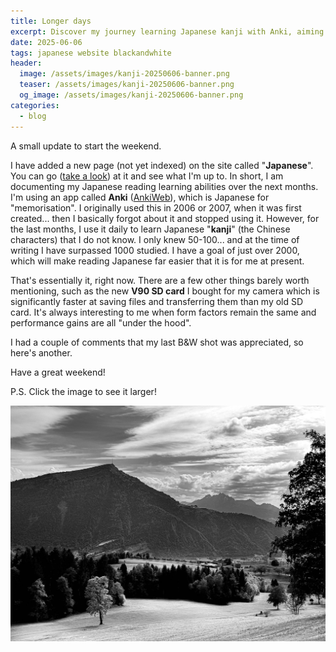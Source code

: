 ```yaml
---
title: Longer days
excerpt: Discover my journey learning Japanese kanji with Anki, aiming to master over 2000 characters to improve my reading abilities. Plus, a quick update on new camera gear and a black and white photo.
date: 2025-06-06
tags: japanese website blackandwhite
header:
  image: /assets/images/kanji-20250606-banner.png
  teaser: /assets/images/kanji-20250606-banner.png
  og_image: /assets/images/kanji-20250606-banner.png
categories:
  - blog
---
```


A small update to start the weekend. 

I have added a new page (not yet indexed) on the site called "**Japanese**". You can go ([take a look](https://www.martinirwinphotography.com/japanese/)) at it and see what I'm up to. In short, I am documenting my Japanese reading learning abilities over the next months. I'm using an app called **Anki** ([AnkiWeb](https://ankiweb.net/)), which is Japanese for "memorisation". I originally used this in 2006 or 2007, when it was first created... then I basically forgot about it and stopped using it. However, for the last months, I use it daily to learn Japanese "**kanji**" (the Chinese characters) that I do not know. I only knew 50-100... and at the time of writing I have surpassed 1000 studied. I have a goal of just over 2000, which will make reading Japanese far easier that it is for me at present. 

That's essentially it, right now. There are a few other things barely worth mentioning, such as the new **V90 SD card** I bought for my camera which is significantly faster at saving files and transferring them than my old SD card. It's always interesting to me when form factors remain the same and performance gains are all "under the hood".

I had a couple of comments that my last B&W shot was appreciated, so here's another. 

Have a great weekend!

P.S. Click the image to see it larger!

[![](/assets/images/IMG_3042_20250524.jpg)](/assets/images/IMG_3042_20250524.jpg)